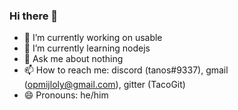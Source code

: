 ### Hi there 👋

- 🔭 I’m currently working on usable
- 🌱 I’m currently learning nodejs
- 💬 Ask me about nothing
- 📫 How to reach me: discord (tanos#9337), gmail (opmijloly@gmail.com), gitter (TacoGit)
- 😄 Pronouns: he/him
